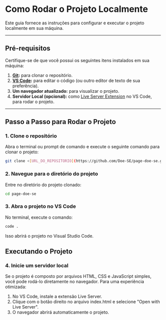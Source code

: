 
# **Como Rodar o Projeto Localmente**

Este guia fornece as instruções para configurar e executar o projeto localmente em sua máquina.

---

## **Pré-requisitos**

Certifique-se de que você possui os seguintes itens instalados em sua máquina:

1. **[Git](https://git-scm.com/):** para clonar o repositório.
3. **[VS Code](https://code.visualstudio.com/):** para editar o código (ou outro editor de texto de sua preferência).
4. **Um navegador atualizado:** para visualizar o projeto.
5. **Servidor Local (opcional):** como [Live Server Extension](https://marketplace.visualstudio.com/items?itemName=ritwickdey.LiveServer) no VS Code, para rodar o projeto.

---

## **Passo a Passo para Rodar o Projeto**

### 1. **Clone o repositório**
Abra o terminal ou prompt de comando e execute o seguinte comando para clonar o projeto:

```bash
git clone <[URL_DO_REPOSITORIO](https://github.com/Doe-SE/page-doe-se.git)>
```

### 2. **Navegue para o diretório do projeto**
Entre no diretório do projeto clonado:

```bash
cd page-doe-se
```

### 3. **Abra o projeto no VS Code**
No terminal, execute o comando:

```bash
code .
```
Isso abrirá o projeto no Visual Studio Code.

## Executando o Projeto

### 4. Inicie um servidor local

Se o projeto é composto por arquivos HTML, CSS e JavaScript simples, você pode rodá-lo diretamente no navegador. Para uma experiência otimizada:

1. No VS Code, instale a extensão Live Server.
2. Clique com o botão direito no arquivo index.html e selecione "Open with Live Server".
3. O navegador abrirá automaticamente o projeto.


